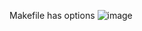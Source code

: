 Makefile has options
![image](https://user-images.githubusercontent.com/7194491/211885614-20372481-f767-4595-9a01-0d63d5350da0.png)

